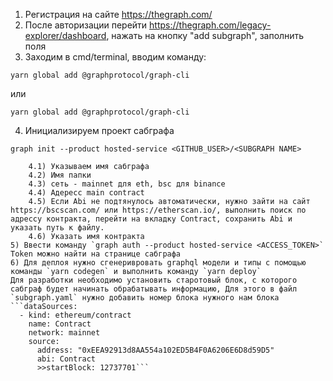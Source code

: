 1) Регистрация на сайте https://thegraph.com/
2) После авторизации перейти https://thegraph.com/legacy-explorer/dashboard, нажать на кнопку "add subgraph", заполнить поля
3) Заходим в cmd/terminal, вводим команду:
```
yarn global add @graphprotocol/graph-cli
```
или
```
yarn global add @graphprotocol/graph-cli
```

4) Инициализируем проект сабграфа
```
graph init --product hosted-service <GITHUB_USER>/<SUBGRAPH NAME>

    4.1) Указываем имя сабграфа
    4.2) Имя папки
    4.3) сеть - mainnet для eth, bsc для binance
    4.4) Адересс main contract
    4.5) Если Abi не подтянулось автоматически, нужно зайти на сайт https://bscscan.com/ или https://etherscan.io/, выполнить поиск по адрессу контракта, перейти на вкладку Contract, сохранить Abi и указать путь к файлу.
    4.6) Указать имя контракта
5) Ввести команду `graph auth --product hosted-service <ACCESS_TOKEN>` Token можно найти на странице сабграфа
6) Для деплоя нужно сгенеривровать graphql модели и типы с помощью команды `yarn codegen` и выполнить команду `yarn deploy`
Для разработки необходимо установить старотовый блок, с которого сабграф будет начинать обрабатывать информацию, Для этого в файл `subgraph.yaml` нужно добавить номер блока нужного нам блока
```dataSources:
  - kind: ethereum/contract
    name: Contract
    network: mainnet
    source:
      address: "0xEEA92913d8AA554a102ED5B4F0A6206E6D8d59D5"
      abi: Contract
      >>startBlock: 12737701```

